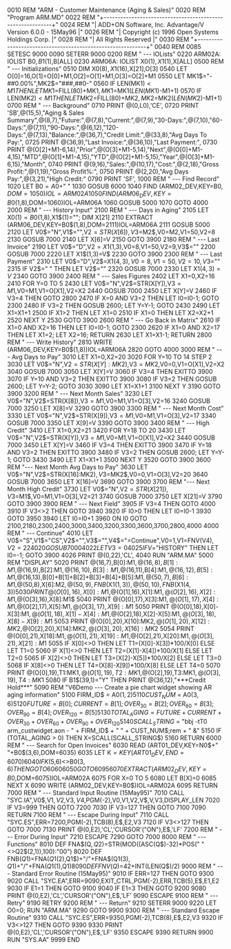 0010 REM "ARM - Customer Maintenance (Aging & Sales)"
0020 REM "Program ARM.MD"
0022 REM "+-----------------------------------------------------------+"
0024 REM "| ADD+ON Software, Inc. Advantage/V Version 6.0.0 - 15May96 |"
0026 REM "|      Copyright (c) 1996 Open Systems Holdings Corp.       |"
0028 REM "|                  All Rights Reserved                      |"
0030 REM "+-----------------------------------------------------------+"
0040 REM 
0085 SETESC 9000
0090 SETERR 9000
0200 REM " --- IOLists"
0220 ARM02A: IOLIST B0$,B1$(1),B[ALL]
0230 ARM06A: IOLIST X0$(1),X1$(1),X[ALL]
0500 REM " --- Initializations"
0510 DIM X0$(8),X1$(16),X[21],O[3]
0540 LET O[0]=16,O[1]=O[0]+M1,O[2]=O[1]+M1,O[3]=O[2]+M1
0550 LET MK1$="-##0.00%",MK2$="###,##0-"
0560 IF LEN(MK1$)<M1 THEN LET MK1$=FILL(80)+MK1$,MK1$=MK1$(LEN(MK1$)-M1+1)
0570 IF LEN(MK2$)<M1 THEN LET MK2$=FILL(80)+MK2$,MK2$=MK2$(LEN(MK2$)-M1+1)
0700 REM " --- Background"
0710 PRINT @(0,L0),'CE',
0720 PRINT 'SB',@(15,5),"Aging & Sales Summary",@(8,7),"Future:",@(7,8),"Current:",@(7,9),"30-Days:",@(7,10),"60-Days:",@(7,11),"90-Days:",@(6,12),"120-Days:",@(7,13),"Balance:",@(36,7),"Credit Limit:",@(33,8),"Avg Days To Pay:",
0725 PRINT @(36,9),"Last Invoice:",@(36,10),"Last Payment:",
0730 PRINT @(O[2]+M1-6,14),"Prior",@(O[3]+M1-5,14),"Next",@(O[0]+M1-4,15),"MTD",@(O[1]+M1-4,15),"YTD",@(O[2]+M1-5,15),"Year",@(O[3]+M1-6,15),"Month",
0740 PRINT @(9,16),"Sales:",@(10,17),"Cost:",@(2,18),"Gross Profit:",@(1,19),"Gross Profit%:",
0750 PRINT @(2,20),"Avg Days Pay:",@(3,21),"High Credit:"
0790 PRINT 'SF',
1000 REM " --- Find Record"
1020 LET B0$=A0$+"  "
1030 GOSUB 6000
1040 FIND (ARM02_DEV,KEY=B0$,DOM=1050)IOL=ARM02A
1050 FIND (ARM06_DEV,KEY=B0$(1,8),DOM=1060)IOL=ARM06A
1060 GOSUB 5000
1070 GOTO 4000
2000 REM " --- History Input"
2100 REM " --- Days in Aging"
2105 LET X0$(1)=B0$(1,8),X1$(1)=""; DIM X[21]
2110 EXTRACT (ARM06_DEV,KEY=B0$(1,8),DOM=2111)IOL=ARM06A
2111 GOSUB 5000
2120 LET V0$="N",V1$="",V2$=STR(X[6]),V3$=M2$,V0=M2,V1=50,V2=8
2130 GOSUB 7000
2140 LET X[6]=V
2150 GOTO 3900
2180 REM " --- Last Invoice"
2190 LET V0$="D",V2$=X1$(1,3),V0=8,V1=50,V2=9,V3$=""
2200 GOSUB 7000
2220 LET X1$(1,3)=V$
2230 GOTO 3900
2300 REM " --- Last Payment"
2310 LET V0$="D",V2$=X1$(4,3),V0=8,V1=50,V2=10,V3$=""
2315 IF V2$="   " THEN LET V2$=""
2320 GOSUB 7000
2330 LET X1$(4,3)=V$
2340 GOTO 3900
2400 REM " --- Sales Figures
2402 LET X1=0,X2=16
2410 FOR Y=0 TO 5
2430 LET V0$="N",V2$=STR(X[Y]),V3$=M1$,V0=M1,V1=O[X1],V2=X2
2440 GOSUB 7000
2450 LET X[Y]=V
2460 IF V3=4 THEN GOTO 2800
2470 IF X=0 AND V3=2 THEN LET I0=I0-1; GOTO 2300
2480 IF V3=2 THEN GOSUB 2600; LET Y=Y-1; GOTO 2430
2490 LET X1=X1+1
2500 IF X1>2 THEN LET X1=0
2510 IF X1=0 THEN LET X2=X2+1
2520 NEXT Y
2530 GOTO 3900
2600 REM " --- Go Back in Matrix"
2610 IF X1=0 AND X2=16 THEN LET I0=I0-1; GOTO 2300
2620 IF X1=0 AND X2=17 THEN LET X1=2; LET X2=16; RETURN
2630 LET X1=X1-1; RETURN
2800 REM " --- Write History"
2810 WRITE (ARM06_DEV,KEY=B0$(1,8))IOL=ARM06A
2820 GOTO 4000
3000 REM " --- Avg Days to Pay"
3010 LET X1=0,X2=20
3020 FOR Y=10 TO 14 STEP 2
3030 LET V0$="N",V2$=STR(X[Y]:MK2$),V3$=MK2$,V0=0,V1=O[X1],V2=X2
3040 GOSUB 7000
3050 LET X[Y]=V
3060 IF V3=4 THEN EXITTO 3900
3070 IF Y=10 AND V3=2 THEN EXITTO 3900
3080 IF V3=2 THEN GOSUB 2600; LET Y=Y-2; GOTO 3030
3090 LET X1=X1+1
3100 NEXT Y
3190 GOTO 3900
3200 REM " --- Next Month Sales"
3230 LET V0$="N",V2$=STR(X[8]),V3$=M1$,V0=M1,V1=O[3],V2=16
3240 GOSUB 7000
3250 LET X[8]=V
3290 GOTO 3900
3300 REM " --- Next Month Cost"
3330 LET V0$="N",V2$=STR(X[9]),V3$=M1$,V0=M1,V1=O[3],V2=17
3340 GOSUB 7000
3350 LET X[9]=V
3390 GOTO 3900
3400 REM " --- High Credit"
3410 LET X1=0,X2=21
3420 FOR Y=18 TO 20
3430 LET V0$="N",V2$=STR(X[Y]),V3$=M1$,V0=M1,V1=O[X1],V2=X2
3440 GOSUB 7000
3450 LET X[Y]=V
3460 IF V3=4 THEN EXITTO 3900
3470 IF Y=18 AND V3=2 THEN EXITTO 3900
3480 IF V3=2 THEN GOSUB 2600; LET Y=Y-1; GOTO 3430
3490 LET X1=X1+1
3500 NEXT Y
3520 GOTO 3900
3600 REM "--- Next Month Avg Days to Pay"
3630 LET V0$="N",V2$=STR(X[16]:MK2$),V3$=MK2$,V0=0,V1=O[3],V2=20
3640 GOSUB 7000
3650 LET X[16]=V
3690 GOTO 3900
3700 REM "--- Next Month High Credit"
3730 LET V0$="N",V2$=STR(X[21]),V3$=M1$,V0=M1,V1=O[3],V2=21
3740 GOSUB 7000
3750 LET X[21]=V
3790 GOTO 3900
3900 REM " --- Next Field"
3905 IF V3=4 THEN GOTO 4000
3910 IF V3<>2 THEN GOTO 3940
3920 IF I0>0 THEN LET I0=I0-1
3930 GOTO 3950
3940 LET I0=I0+1
3960 ON I0 GOTO 2100,2180,2300,2400,3000,3400,3200,3300,3600,3700,2800,4000
4000 REM " --- Continue"
4010 LET V0$="S",V1$="CS",V2$="",V3$="",V4$="<Enter>=Continue",V0=1,V1=FNV(V4$),V2=22
4020 GOSUB 7000
4022 LET V3=0
4025 IF V$="HISTORY" THEN LET I0=-1; GOTO 3900
4026 PRINT @(0,22),'CL',
4040 RUN "ARM.MA"
5000 REM "DISPLAY"
5020 PRINT @(16,7),B[0]:M1$,@(16,8),B[1]:M1$,@(16,9),B[2]:M1$,@(16,10),B[3]:M1$,@(16,11),B[4]:M1$,@(16,12),B[5]:M1$,@(16,13),B[0]+B[1]+B[2]+B[3]+B[4]+B[5]:M1$,@(50,7),B[6]:M1$,@(50,8),X[6]:M2$,@(50,9),FNB$(X1$(1,3)),@(50,10),FNB$(X1$(4,3))
5030 PRINT @(O[0],16),X[0]:M1$,@(O[1],16),X[1]:M1$,@(O[2],16),X[2]:M1$,@(O[3],16),X[8]:M1$
5040 PRINT @(O[0],17),X[3]:M1$,@(O[1],17),X[4]:M1$,@(O[2],17),X[5]:M1$,@(O[3],17),X[9]:M1$
5050 PRINT @(O[0],18),X[0]-X[3]:M1$,@(O[1],18),X[1]-X[4]:M1$,@(O[2],18),X[2]-X[5]:M1$,@(O[3],18),X[8]-X[9]:M1$
5053 PRINT @(O[0],20),X[10]:MK2$,@(O[1],20),X[12]:MK2$,@(O[2],20),X[14]:MK2$,@(O[3],20),X[16]:MK2$
5054 PRINT @(O[0],21),X[18]:M1$,@(O[1],21),X[19]:M1$,@(O[2],21),X[20]:M1$,@(O[3],21),X[21]:M1$
5055 IF X[0]<>0 THEN LET T1=(X[0]-X[3])*100/X[0] ELSE LET T1=0
5060 IF X[1]<>0 THEN LET T2=(X[1]-X[4])*100/X[1] ELSE LET T2=0
5065 IF X[2]<>0 THEN LET T3=(X[2]-X[5])*100/X[2] ELSE LET T3=0
5068 IF X[8]<>0 THEN LET T4=(X[8]-X[9])*100/X[8] ELSE LET T4=0
5070 PRINT @(O[0],19),T1:MK1$,@(O[1],19),T2:MK1$,@(O[2],19),T3:MK1$,@(O[3],19),T4:MK1$
5080 IF B1$(39,1)="Y" THEN PRINT @(36,12),"***Credit Hold***"
5090 REM "V6Demo --- Create a pie chart widget showing AR aging information"
5100 FIRM_ID$ = A0$(1,2)
5110 CUST_NUM$ = A0$(3,6)
5120 FUTURE=B[0];CURRENT=B[1];OVER_30=B[2];OVER_60=B[3];OVER_90=B[4];OVER_120=B[5]
5130 TOTAL_AGING = FUTURE + CURRENT + OVER_30 + OVER_60 + OVER_90 + OVER_120
5140 SCALL_STRING$ = "bbj -tT0 arm_custwidget.aon - " + FIRM_ID$ + " " + CUST_NUM$;rem + " &"
5150 IF (TOTAL_AGING > 0) THEN X=SCALL(SCALL_STRING$)
5160 RETURN
6000 REM " --- Search for Open Invoices"
6030 READ (ART01_DEV,KEY=N0$+"  "+B0$(3,6),DOM=6035)
6035 LET K$=KEY(ART01_DEV,END=6070)
6040 IF K$(5,6)<>B0$(3,6) THEN GOTO 6060
6050 GOTO 6095
6070 EXTRACT (ARM02_DEV,KEY=B0$,DOM=6075)IOL=ARM02A
6075 FOR X=0 TO 5
6080 LET B[X]=0
6085 NEXT X
6090 WRITE (ARM02_DEV,KEY=B0$)IOL=ARM02A
6095 RETURN
7000 REM " --- Standard Input Routine (15May95)"
7010 CALL "SYC.IA",V0$,V1$,V2$,V3$,V4$,PGM(-2),V0,V1,V2,V$,V,V3,DISPLAY_LEN
7020 IF V3=999 THEN GOTO 7200
7030 IF V3=127 THEN GOTO 7100
7090 RETURN
7100 REM " --- Escape During Input"
7110 CALL "SYC.ES",ERR=7200,PGM(-2),TCB(8),E$,E2,V3
7120 IF V3<>127 THEN GOTO 7000
7130 PRINT @(0,E2),'CL','CURSOR'("ON"),E$,'LF'
7200 REM " --- Error During Input"
7210 ESCAPE
7290 GOTO 7000
8000 REM " --- Functions"
8010 DEF FNA$(Q$,Q2$)=STR(MOD((ASC(Q$)-32)*POS(" "<>Q2$(2,1)),100):"00")
8020 DEF FNB$(Q1$)=FNA$(Q1$(2),Q1$)+"/"+FNA$(Q1$(3),Q1$)+"/"+FNA$(Q1$(1),Q1$)
8090 DEF FNV(Q$)=42+INT(LEN(Q$)/2)
9000 REM " --- Standard Error Routine (15May95)"
9010 IF ERR=127 THEN GOTO 9300
9020 CALL "SYC.EA",ERR=9090,EXIT_CTRL,PGM(-2),ERR,TCB(5),E$,E1,E2
9030 IF E1=1 THEN GOTO 9100
9040 IF E1=3 THEN GOTO 9200
9080 PRINT @(0,E2),'CL','CURSOR'("ON"),E$,'LF'
9090 ESCAPE
9100 REM " --- Retry"
9190 RETRY
9200 REM " --- Return"
9210 SETERR 9000
9220 LET O0=0; RUN "ARM.MA"
9290 GOTO 9900
9300 REM " --- Standard Escape Routine"
9310 CALL "SYC.ES",ERR=9350,PGM(-2),TCB(8),E$,E2,V3
9320 IF V3<>127 THEN GOTO 9390
9330 PRINT @(0,E2),'CL','CURSOR'("ON"),E$,'LF'
9350 ESCAPE
9390 RETURN
9900 RUN "SYS.AA"
9999 END